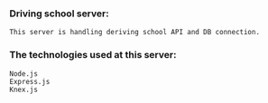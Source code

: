### Driving school server:
    This server is handling deriving school API and DB connection.

### The technologies used at this server:
    Node.js
    Express.js
    Knex.js
